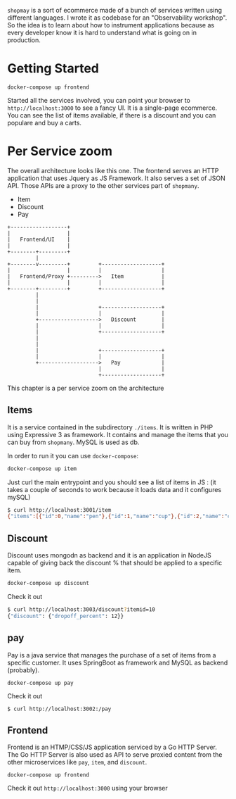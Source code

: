 `shopmay` is a sort of ecommerce made of a bunch of services written using
different languages. I wrote it as codebase for an "Observability workshop". So
the idea is to learn about how to instrument applications because as every
developer know it is hard to understand what is going on in production.

# Getting Started

```
docker-compose up frontend
```

Started all the services involved, you can point your browser to
`http://localhost:3000` to see a fancy UI. It is a single-page ecommerce. You
can see the list of items available, if there is a discount and you can populare
and buy a carts.

# Per Service zoom

The overall architecture looks like this one. The frontend serves an HTTP
application that uses Jquery as JS Framework. It also serves a set of JSON API.
Those APIs are a proxy to the other services part of `shopmany`.

* Item
* Discount
* Pay

```
+------------------+
|                  |
|   Frontend/UI    |
|                  |
+--------+---------+
         |
+--------v---------+         +-------------------+
|                  |         |                   |
|   Frontend/Proxy +--------->   Item            |
|                  |         |                   |
+--------+---------+         +-------------------+
         |
         |
         |                   +-------------------+
         |                   |                   |
         +------------------->   Discount        |
         |                   |                   |
         |                   +-------------------+
         |
         |
         |                   +-------------------+
         |                   |                   |
         +------------------->   Pay             |
                             |                   |
                             +-------------------+
```

This chapter is a per service zoom on the architecture

## Items
It is a service contained in the subdirectory `./items`. It is written in PHP
using Expressive 3 as framework.
It contains and manage the items that you can buy from `shopmany`. MySQL is used
as db.

In order to run it you can use `docker-compose`:

```bash
docker-compose up item
```

Just curl the main entrypoint and you should see a list of items in JS : (it takes a couple of seconds to work because
it loads data and it configures mySQL)

```bash
$ curl http://localhost:3001/item
{"items":[{"id":0,"name":"pen"},{"id":1,"name":"cup"},{"id":2,"name":"coffe"},{"id":3,"name":"table"}]}
```

## Discount
Discount uses mongodn as backend and it is an application in NodeJS capable of
giving back the discount % that should be applied to a specific item.

```bash
docker-compose up discount
```

Check it out

```bash
$ curl http://localhost:3003/discount?itemid=10
{"discount": {"dropoff_percent": 12}}
```

## pay
Pay is a java service that manages the purchase of a set of items from a
specific customer. It uses SpringBoot as framework and MySQL as backend
(probably).

```
docker-compose up pay
```

Check it out
```
$ curl http://localhost:3002:/pay
```

## Frontend

Frontend is an HTMP/CSS/JS application serviced by a Go HTTP Server.
The Go HTTP Server is also used as API to serve proxied content from the other
microservices like `pay`, `item`, and `discount`.

```
docker-compose up frontend
```

Check it out `http://localhost:3000` using your browser
```
